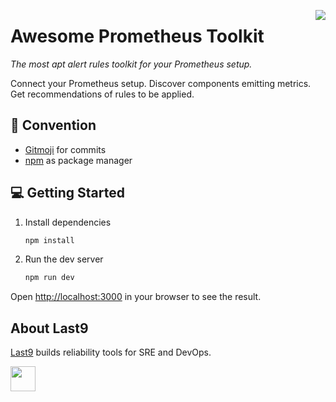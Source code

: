 <a href="https://last9.io"><img src="https://last9.github.io/assets/last9-github-badge.svg" align="right" /></a>

# Awesome Prometheus Toolkit

_The most apt alert rules toolkit for your Prometheus setup._

Connect your Prometheus setup. Discover components emitting metrics. Get recommendations of rules to be applied.

## 📝 Convention

- [Gitmoji](https://gitmoji.dev/) for commits
- [npm](https://npm.io/) as package manager

## 💻 Getting Started

1. Install dependencies

   ```bash
   npm install
   ```

2. Run the dev server

   ```bash
   npm run dev
   ```

Open [http://localhost:3000](http://localhost:3000) in your browser to see the result.

## About Last9

[Last9](https://last9.io) builds reliability tools for SRE and DevOps.

<a href="https://last9.io"><img src="https://last9.github.io/assets/email-logo-green.png" alt="" loading="lazy" height="40px" /></a>
